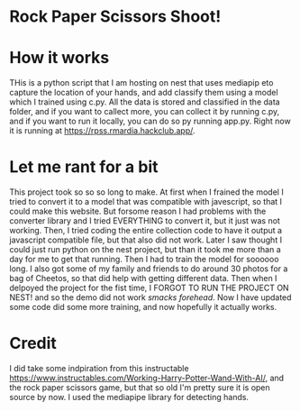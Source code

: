 # Rock Paper Scissors Shoot!
# How it works
THis is a python script that I am hosting on nest that uses mediapip eto capture the location of your hands, and add classify them using a model which I trained using c.py. All the data is stored and classified in the data folder, and if you want to callect more, you can collect it by running c.py, and if you want to run it locally, you can do so py running app.py. Right now it is running at  https://rpss.rmardia.hackclub.app/.
# Let me rant for a bit
This project took so so so long to make. At first when I frained the model I tried to convert it to a model that was compatible with javescript, so that I could make this website. But forsome reason I had problems with the converter library and I tried EVERYTHING to convert it, but it just was not working. Then, I tried coding the entire collection code to have it output a javascript compatible file, but that also did not work. Later I saw thought I could just run python on the nest project, but than it took me more than a day for me to get that running. Then I had to train the model for soooooo long. I also got some of my family and friends to do around 30 photos  for a bag of Cheetos, so that did help with getting different data. Then when I delpoyed the project for the fist time, I FORGOT TO RUN THE PROJECT ON NEST! and so the demo did not work *smacks* *forehead*. Now I have updated some code did some more training, and now hopefully it actually works.
# Credit
I did take some indpiration from this instructable https://www.instructables.com/Working-Harry-Potter-Wand-With-AI/, and the rock paper scissors game, but that so old I'm pretty sure it is open source by now. I used the mediapipe library for detecting hands.
